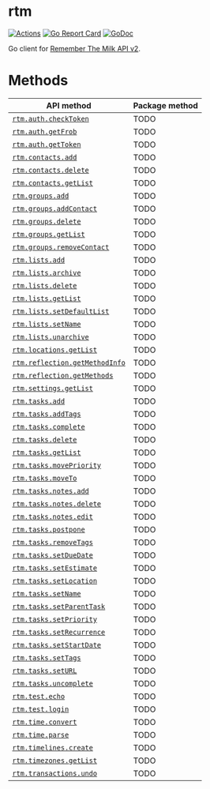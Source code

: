 # rtm

[![Actions](https://img.shields.io/badge/tested%20with-actions-success.svg?logo=github)](https://github.com/AlekSi/rtm/actions)
[![Go Report Card](https://goreportcard.com/badge/github.com/AlekSi/rtm)](https://goreportcard.com/report/github.com/AlekSi/rtm)
[![GoDoc](https://godoc.org/github.com/AlekSi/rtm?status.svg)](https://godoc.org/github.com/AlekSi/rtm)

Go client for [Remember The Milk API v2](https://www.rememberthemilk.com/services/api/).

# Methods

| API method                                                                                                              | Package method |
|-------------------------------------------------------------------------------------------------------------------------|----------------|
| [`rtm.auth.checkToken`](https://www.rememberthemilk.com/services/api/methods/rtm.auth.checkToken.rtm)                   | TODO           |
| [`rtm.auth.getFrob`](https://www.rememberthemilk.com/services/api/methods/rtm.auth.getFrob.rtm)                         | TODO           |
| [`rtm.auth.getToken`](https://www.rememberthemilk.com/services/api/methods/rtm.auth.getToken.rtm)                       | TODO           |
| [`rtm.contacts.add`](https://www.rememberthemilk.com/services/api/methods/rtm.contacts.add.rtm)                         | TODO           |
| [`rtm.contacts.delete`](https://www.rememberthemilk.com/services/api/methods/rtm.contacts.delete.rtm)                   | TODO           |
| [`rtm.contacts.getList`](https://www.rememberthemilk.com/services/api/methods/rtm.contacts.getList.rtm)                 | TODO           |
| [`rtm.groups.add`](https://www.rememberthemilk.com/services/api/methods/rtm.groups.add.rtm)                             | TODO           |
| [`rtm.groups.addContact`](https://www.rememberthemilk.com/services/api/methods/rtm.groups.addContact.rtm)               | TODO           |
| [`rtm.groups.delete`](https://www.rememberthemilk.com/services/api/methods/rtm.groups.delete.rtm)                       | TODO           |
| [`rtm.groups.getList`](https://www.rememberthemilk.com/services/api/methods/rtm.groups.getList.rtm)                     | TODO           |
| [`rtm.groups.removeContact`](https://www.rememberthemilk.com/services/api/methods/rtm.groups.removeContact.rtm)         | TODO           |
| [`rtm.lists.add`](https://www.rememberthemilk.com/services/api/methods/rtm.lists.add.rtm)                               | TODO           |
| [`rtm.lists.archive`](https://www.rememberthemilk.com/services/api/methods/rtm.lists.archive.rtm)                       | TODO           |
| [`rtm.lists.delete`](https://www.rememberthemilk.com/services/api/methods/rtm.lists.delete.rtm)                         | TODO           |
| [`rtm.lists.getList`](https://www.rememberthemilk.com/services/api/methods/rtm.lists.getList.rtm)                       | TODO           |
| [`rtm.lists.setDefaultList`](https://www.rememberthemilk.com/services/api/methods/rtm.lists.setDefaultList.rtm)         | TODO           |
| [`rtm.lists.setName`](https://www.rememberthemilk.com/services/api/methods/rtm.lists.setName.rtm)                       | TODO           |
| [`rtm.lists.unarchive`](https://www.rememberthemilk.com/services/api/methods/rtm.lists.unarchive.rtm)                   | TODO           |
| [`rtm.locations.getList`](https://www.rememberthemilk.com/services/api/methods/rtm.locations.getList.rtm)               | TODO           |
| [`rtm.reflection.getMethodInfo`](https://www.rememberthemilk.com/services/api/methods/rtm.reflection.getMethodInfo.rtm) | TODO           |
| [`rtm.reflection.getMethods`](https://www.rememberthemilk.com/services/api/methods/rtm.reflection.getMethods.rtm)       | TODO           |
| [`rtm.settings.getList`](https://www.rememberthemilk.com/services/api/methods/rtm.settings.getList.rtm)                 | TODO           |
| [`rtm.tasks.add`](https://www.rememberthemilk.com/services/api/methods/rtm.tasks.add.rtm)                               | TODO           |
| [`rtm.tasks.addTags`](https://www.rememberthemilk.com/services/api/methods/rtm.tasks.addTags.rtm)                       | TODO           |
| [`rtm.tasks.complete`](https://www.rememberthemilk.com/services/api/methods/rtm.tasks.complete.rtm)                     | TODO           |
| [`rtm.tasks.delete`](https://www.rememberthemilk.com/services/api/methods/rtm.tasks.delete.rtm)                         | TODO           |
| [`rtm.tasks.getList`](https://www.rememberthemilk.com/services/api/methods/rtm.tasks.getList.rtm)                       | TODO           |
| [`rtm.tasks.movePriority`](https://www.rememberthemilk.com/services/api/methods/rtm.tasks.movePriority.rtm)             | TODO           |
| [`rtm.tasks.moveTo`](https://www.rememberthemilk.com/services/api/methods/rtm.tasks.moveTo.rtm)                         | TODO           |
| [`rtm.tasks.notes.add`](rtm.https://www.rememberthemilk.com/services/api/methods/tasks.notes.add.rtm)                   | TODO           |
| [`rtm.tasks.notes.delete`](rtm.https://www.rememberthemilk.com/services/api/methods/tasks.notes.delete.rtm)             | TODO           |
| [`rtm.tasks.notes.edit`](rtm.https://www.rememberthemilk.com/services/api/methods/tasks.notes.edit.rtm)                 | TODO           |
| [`rtm.tasks.postpone`](https://www.rememberthemilk.com/services/api/methods/rtm.tasks.postpone.rtm)                     | TODO           |
| [`rtm.tasks.removeTags`](https://www.rememberthemilk.com/services/api/methods/rtm.tasks.removeTags.rtm)                 | TODO           |
| [`rtm.tasks.setDueDate`](https://www.rememberthemilk.com/services/api/methods/rtm.tasks.setDueDate.rtm)                 | TODO           |
| [`rtm.tasks.setEstimate`](https://www.rememberthemilk.com/services/api/methods/rtm.tasks.setEstimate.rtm)               | TODO           |
| [`rtm.tasks.setLocation`](https://www.rememberthemilk.com/services/api/methods/rtm.tasks.setLocation.rtm)               | TODO           |
| [`rtm.tasks.setName`](https://www.rememberthemilk.com/services/api/methods/rtm.tasks.setName.rtm)                       | TODO           |
| [`rtm.tasks.setParentTask`](https://www.rememberthemilk.com/services/api/methods/rtm.tasks.setParentTask.rtm)           | TODO           |
| [`rtm.tasks.setPriority`](https://www.rememberthemilk.com/services/api/methods/rtm.tasks.setPriority.rtm)               | TODO           |
| [`rtm.tasks.setRecurrence`](https://www.rememberthemilk.com/services/api/methods/rtm.tasks.setRecurrence.rtm)           | TODO           |
| [`rtm.tasks.setStartDate`](https://www.rememberthemilk.com/services/api/methods/rtm.tasks.setStartDate.rtm)             | TODO           |
| [`rtm.tasks.setTags`](https://www.rememberthemilk.com/services/api/methods/rtm.tasks.setTags.rtm)                       | TODO           |
| [`rtm.tasks.setURL`](https://www.rememberthemilk.com/services/api/methods/rtm.tasks.setURL.rtm)                         | TODO           |
| [`rtm.tasks.uncomplete`](https://www.rememberthemilk.com/services/api/methods/rtm.tasks.uncomplete.rtm)                 | TODO           |
| [`rtm.test.echo`](https://www.rememberthemilk.com/services/api/methods/rtm.test.echo.rtm)                               | TODO           |
| [`rtm.test.login`](https://www.rememberthemilk.com/services/api/methods/rtm.test.login.rtm)                             | TODO           |
| [`rtm.time.convert`](https://www.rememberthemilk.com/services/api/methods/rtm.time.convert.rtm)                         | TODO           |
| [`rtm.time.parse`](https://www.rememberthemilk.com/services/api/methods/rtm.time.parse.rtm)                             | TODO           |
| [`rtm.timelines.create`](https://www.rememberthemilk.com/services/api/methods/rtm.timelines.create.rtm)                 | TODO           |
| [`rtm.timezones.getList`](https://www.rememberthemilk.com/services/api/methods/rtm.timezones.getList.rtm)               | TODO           |
| [`rtm.transactions.undo`](https://www.rememberthemilk.com/services/api/methods/rtm.transactions.undo.rtm)               | TODO           |

